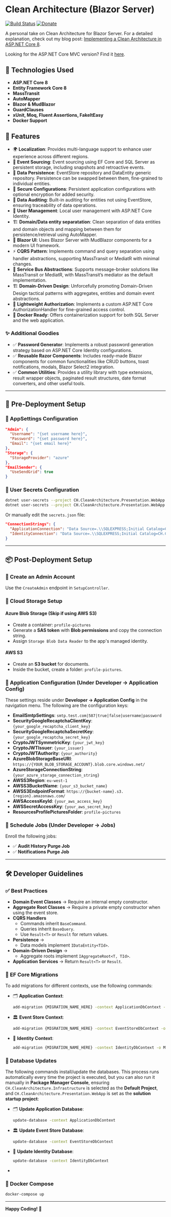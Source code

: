 # Clean Architecture (Blazor Server)

[![Build Status](https://dev.azure.com/chadjiantoniou/CleanArchitectureBlazor/_apis/build/status%2Fthecodewrapper.CH.CleanArchitectureBlazor?branchName=main)](https://dev.azure.com/chadjiantoniou/CleanArchitectureBlazor/_build/latest?definitionId=5&branchName=main)
[![Donate](https://img.shields.io/badge/Donate-PayPal-blue.svg)](https://www.paypal.com/donate?hosted_button_id=XSXQYY5KBMXYW)

A personal take on Clean Architecture for Blazor Server. For a detailed explanation, check out my blog post: [Implementing a Clean Architecture in ASP.NET Core 8](https://thecodewrapper.com/dev/tcw-clean-achitecture).

Looking for the ASP.NET Core MVC version? Find it [here](https://github.com/thecodewrapper/CH.CleanArchitecture).

## 🚀 Technologies Used
- **ASP.NET Core 8**
- **Entity Framework Core 8**
- **MassTransit**
- **AutoMapper**
- **Blazor & MudBlazor**
- **GuardClauses**
- **xUnit, Moq, Fluent Assertions, FakeItEasy**
- **Docker Support**

## 🌟 Features
- 🌍 **Localization**: Provides multi-language support to enhance user experience across different regions.
- 📜 **Event Sourcing**: Event sourcing using EF Core and SQL Server as persistent storage, including snapshots and retroactive events.
- 💾 **Data Persistence**: EventStore repository and DataEntity generic repository. Persistence can be swapped between them, fine-grained to individual entities.
- 🔐 **Secure Configurations**: Persistent application configurations with optional encryption for added security.
- 📑 **Data Auditing**: Built-in auditing for entities not using EventStore, ensuring traceability of data operations.
- 👤 **User Management**: Local user management with ASP.NET Core Identity.
- 🏗️ **Domain/Data entity separatation**: Clean separation of data entities and domain objects and mapping between them for persistence/retrieval using AutoMapper.
- 🎨 **Blazor UI**: Uses Blazor Server with MudBlazor components for a modern UI framework.
- ⚡ **CQRS Pattern**: Implements command and query separation using handler abstractions, supporting MassTransit or MediatR with minimal changes.
- 📩 **Service Bus Abstractions**: Supports message-broker solutions like MassTransit or MediatR, with MassTransit’s mediator as the default implementation.
- 🏗 **Domain-Driven Design**: Unforcefully promoting Domain-Driven Design tactical patterns with aggregates, entities and domain event abstractions.
- 🔏 **Lightweight Authorization**: Implements a custom ASP.NET Core AuthorizationHandler for fine-grained access control.
- 🐳 **Docker Ready**: Offers containerization support for both SQL Server and the web application.

### ✨ Additional Goodies
- ✅ **Password Generator**: Implements a robust password generation strategy based on ASP.NET Core Identity configurations.
- ✅ **Reusable Razor Components**: Includes ready-made Blazor components for common functionalities like CRUD buttons, toast notifications, modals, Blazor Select2 integration.
- ✅ **Common Utilities**: Provides a utility library with type extensions, result wrapper objects, paginated result structures, date format converters, and other useful tools.

---

## 📌 Pre-Deployment Setup
### 🔧 AppSettings Configuration
```json
"Admin": {
  "Username": "{set username here}",
  "Password": "{set password here}",
  "Email": "{set email here}"
},
"Storage": {
  "StorageProvider": "azure" 
},
"EmailSender": {
  "UseSendGrid": true
}
```
### 🔑 User Secrets Configuration
```sh
dotnet user-secrets --project CH.CleanArchitecture.Presentation.WebApp set "ConnectionStrings:ApplicationConnection" "{connection_string}"
dotnet user-secrets --project CH.CleanArchitecture.Presentation.WebApp set "ConnectionStrings:IdentityConnection" "{connection_string}"
```
Or manually edit the `secrets.json` file:
```json
"ConnectionStrings": {
  "ApplicationConnection": "Data Source=.\\SQLEXPRESS;Initial Catalog=CH.CleanArchitecture;Integrated Security=True;MultipleActiveResultSets=True",
  "IdentityConnection": "Data Source=.\\SQLEXPRESS;Initial Catalog=CH.CleanArchitecture;Integrated Security=True;MultipleActiveResultSets=True"
}
```

---

## 📦 Post-Deployment Setup
### 🔹 Create an Admin Account
Use the `CreateAdmin` endpoint in `SetupController`.

### 🔹 Cloud Storage Setup
#### **Azure Blob Storage** (Skip if using AWS S3)
- Create a container: `profile-pictures`
- Generate a **SAS token** with **Blob permissions** and copy the connection string.
- Assign `Storage Blob Data Reader` to the app's managed identity.

#### **AWS S3**
- Create an **S3 bucket** for documents.
- Inside the bucket, create a folder: `profile-pictures`.

### 🔹 Application Configuration (Under Developer -> Application Config)
These settings reside under **Developer → Application Config** in the navigation menu. The following are the configuration keys:

- **EmailSmtpSettings**: `smtp.test.com|587|true|false|username|password`
- **SecurityGoogleRecaptchaClientKey**: `{your_google_recaptcha_client_key}`
- **SecurityGoogleRecaptchaSecretKey**: `{your_google_recaptcha_secret_key}`
- **CryptoJWTSymmetricKey**: `{your_jwt_key}`
- **CryptoJWTIssuer**: `{your_issuer}`
- **CryptoJWTAuthority**: `{your_authority}`
- **AzureBlobStorageBaseURI**: `https://{YOUR_BLOB_STORAGE_ACCOUNT}.blob.core.windows.net/`
- **AzureStorageConnectionString**: `{your_azure_storage_connection_string}`
- **AWSS3Region**: `eu-west-1`
- **AWSS3BucketName**: `{your_s3_bucket_name}`
- **AWSS3EndpointFormat**: `https://{bucket-name}.s3.{region}.amazonaws.com/`
- **AWSAccessKeyId**: `{your_aws_access_key}`
- **AWSSecretAccessKey**: `{your_aws_secret_key}`
- **ResourcesProfilePicturesFolder**: `profile-pictures`

### 🔹 Schedule Jobs (Under Developer -> Jobs)
Enroll the following jobs:

- ✅ **Audit History Purge Job**
- ✅ **Notifications Purge Job**

---

## 🛠 Developer Guidelines
### ✅ Best Practices
- **Domain Event Classes** → Require an internal empty constructor.
- **Aggregate Root Classes** → Require a private empty constructor when using the event store.
- **CQRS Handlers**
  - Commands inherit `BaseCommand`.
  - Queries inherit `BaseQuery`.
  - Use `Result<T>` or `Result` for return values.
- **Persistence** ->
  - Data models implement `IDataEntity<TId>`.
- **Domain-Driven Design** ->
  - Aggregate roots implement `IAggregateRoot<T, TId>`.
- **Application Services** → Return `Result<T>` or `Result`.

### 📌 EF Core Migrations
To add migrations for different contexts, use the following commands:

- 🗂 **Application Context**:
  ```sh
  add-migration {MIGRATION_NAME_HERE} -context ApplicationDbContext -o Migrations/Application
  ```
- 🏛 **Event Store Context**:
  ```sh
  add-migration {MIGRATION_NAME_HERE} -context EventStoreDbContext -o Migrations/EventStore
  ```
- 🔐 **Identity Context**:
  ```sh
  add-migration {MIGRATION_NAME_HERE} -context IdentityDbContext -o Migrations/Identity
  ```

### 📌 Database Updates
The following commands install/update the databases. This process runs automatically every time the project is executed, but you can also run it manually in **Package Manager Console**, ensuring `CH.CleanArchitecture.Infrastructure` is selected as the **Default Project**, and `CH.CleanArchitecture.Presentation.WebApp` is set as the **solution startup project**:

- 🗂 **Update Application Database**:
  ```sh
  update-database -context ApplicationDbContext
  ```
- 🏛 **Update Event Store Database**:
  ```sh
  update-database -context EventStoreDbContext
  ```
- 🔐 **Update Identity Database**:
  ```sh
  update-database -context IdentityDbContext
  ```

- 
### 📌 Docker Compose
```sh
docker-compose up
```
---

**Happy Coding! 🚀**